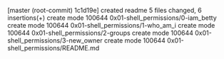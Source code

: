 [master (root-commit) 1c1d19e] created readme
 5 files changed, 6 insertions(+)
 create mode 100644 0x01-shell_permissions/0-iam_betty
 create mode 100644 0x01-shell_permissions/1-who_am_i
 create mode 100644 0x01-shell_permissions/2-groups
 create mode 100644 0x01-shell_permissions/3-new_owner
 create mode 100644 0x01-shell_permissions/README.md
